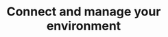 ---
title: Connect and manage your environment
linkTitle: Connect and manage your environment
weight: 55
date: 
description: 
---